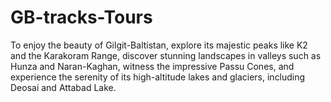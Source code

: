 # GB-tracks-Tours
To enjoy the beauty of Gilgit-Baltistan, explore its majestic peaks like K2 and the Karakoram Range, discover stunning landscapes in valleys such as Hunza and Naran-Kaghan, witness the impressive Passu Cones, and experience the serenity of its high-altitude lakes and glaciers, including Deosai and Attabad Lake.

